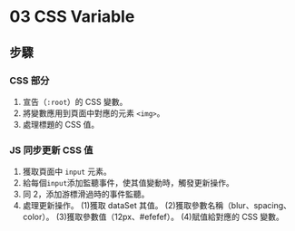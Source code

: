 # 03 CSS Variable

## 步驟

### CSS 部分

1. 宣告（`:root`）的 CSS 變數。
2. 將變數應用到頁面中對應的元素 `<img>`。
3. 處理標題的 CSS 值。

### JS 同步更新 CSS 值

1. 獲取頁面中 `input` 元素。
2. 給每個`input`添加監聽事件，使其值變動時，觸發更新操作。
3. 同 2，添加游標滑過時的事件監聽。
4. 處理更新操作。
   (1)獲取 dataSet 其值。
   (2)獲取參數名稱（blur、spacing、color）。
   (3)獲取參數值（12px、#efefef）。
   (4)賦值給對應的 CSS 變數。
